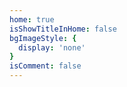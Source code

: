 ```yaml
---
home: true
isShowTitleInHome: false
bgImageStyle: {
  display: 'none'
}
isComment: false
---
```

